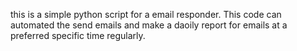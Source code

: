 this is a simple python script for a email responder. This code can automated the send emails and make a daoily report for emails at a preferred specific time regularly.
